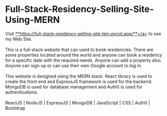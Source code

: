 # Full-Stack-Residency-Selling-Site-Using-MERN

Visit <a href="https://full-stack-residency-selling-site-ten.vercel.app/">**https://full-stack-residency-selling-site-ten.vercel.app/**</a> to see my Web Site. 
<br/> <br/>
This is a full-stack website that can used to book residencies. There are some properties located around the world and anyone can book a residency for a specific date with the required needs. Anyone can add a property also. Anyone can sign up or can use their own Google account to log in. <br/> <br/>
This website is designed using the MERN stack. React library is used to create the front end and ExpressJS framework is used for the backend. MongoDB is used for database management and Auth0 is used for authentications. <br/> <br/>
ReactJS | NodeJS | ExpressJS | MongoDB | JavaScript | CSS | Auth0 | Bootstrap

